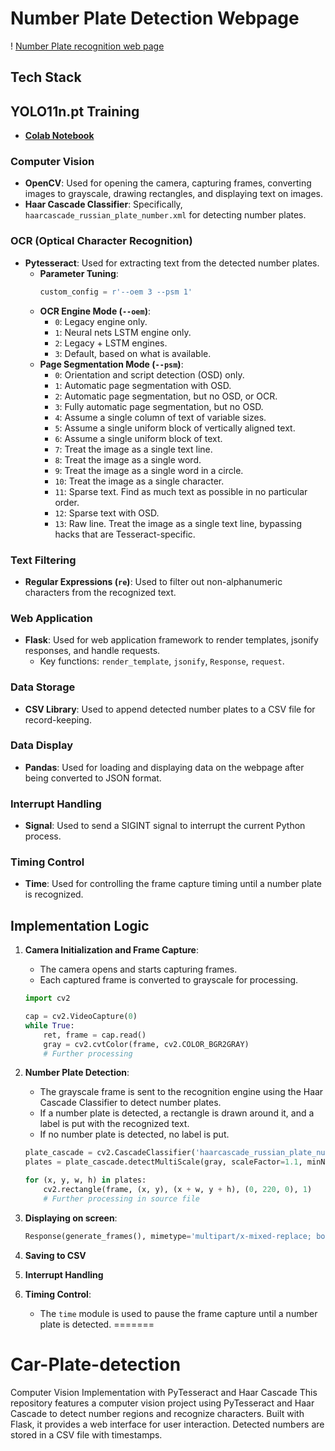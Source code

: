 # Number Plate Detection Webpage

! [Number Plate recognition web page](uploads/ANPR_screen.png)

## Tech Stack
## YOLO11n.pt Training
- **[Colab Notebook](https://colab.research.google.com/drive/1NjlRSHjfrlHEKHN3rAELBoO7X087SxLG?usp=sharing)**
### Computer Vision
- **OpenCV**: Used for opening the camera, capturing frames, converting images to grayscale, drawing rectangles, and displaying text on images.
- **Haar Cascade Classifier**: Specifically, `haarcascade_russian_plate_number.xml` for detecting number plates.

### OCR (Optical Character Recognition)
- **Pytesseract**: Used for extracting text from the detected number plates.
  - **Parameter Tuning**:
    ```python
    custom_config = r'--oem 3 --psm 1'
    ```
  - **OCR Engine Mode (`--oem`)**:
    - `0`: Legacy engine only.
    - `1`: Neural nets LSTM engine only.
    - `2`: Legacy + LSTM engines.
    - `3`: Default, based on what is available.
  - **Page Segmentation Mode (`--psm`)**:
    - `0`: Orientation and script detection (OSD) only.
    - `1`: Automatic page segmentation with OSD.
    - `2`: Automatic page segmentation, but no OSD, or OCR.
    - `3`: Fully automatic page segmentation, but no OSD.
    - `4`: Assume a single column of text of variable sizes.
    - `5`: Assume a single uniform block of vertically aligned text.
    - `6`: Assume a single uniform block of text.
    - `7`: Treat the image as a single text line.
    - `8`: Treat the image as a single word.
    - `9`: Treat the image as a single word in a circle.
    - `10`: Treat the image as a single character.
    - `11`: Sparse text. Find as much text as possible in no particular order.
    - `12`: Sparse text with OSD.
    - `13`: Raw line. Treat the image as a single text line, bypassing hacks that are Tesseract-specific.

### Text Filtering
- **Regular Expressions (`re`)**: Used to filter out non-alphanumeric characters from the recognized text.

### Web Application
- **Flask**: Used for web application framework to render templates, jsonify responses, and handle requests.
  - Key functions: `render_template`, `jsonify`, `Response`, `request`.

### Data Storage
- **CSV Library**: Used to append detected number plates to a CSV file for record-keeping.

### Data Display
- **Pandas**: Used for loading and displaying data on the webpage after being converted to JSON format.

### Interrupt Handling
- **Signal**: Used to send a SIGINT signal to interrupt the current Python process.

### Timing Control
- **Time**: Used for controlling the frame capture timing until a number plate is recognized.

## Implementation Logic

1. **Camera Initialization and Frame Capture**:
   - The camera opens and starts capturing frames.
   - Each captured frame is converted to grayscale for processing.

    ```python
    import cv2

    cap = cv2.VideoCapture(0)
    while True:
        ret, frame = cap.read()
        gray = cv2.cvtColor(frame, cv2.COLOR_BGR2GRAY)
        # Further processing
    ```

2. **Number Plate Detection**:
   - The grayscale frame is sent to the recognition engine using the Haar Cascade Classifier to detect number plates.
   - If a number plate is detected, a rectangle is drawn around it, and a label is put with the recognized text.
   - If no number plate is detected, no label is put.

    ```python
    plate_cascade = cv2.CascadeClassifier('haarcascade_russian_plate_number.xml')
    plates = plate_cascade.detectMultiScale(gray, scaleFactor=1.1, minNeighbors=4)

    for (x, y, w, h) in plates:
        cv2.rectangle(frame, (x, y), (x + w, y + h), (0, 220, 0), 1)
        # Further processing in source file

3. **Displaying on screen**:
    ```python
    Response(generate_frames(), mimetype='multipart/x-mixed-replace; boundary=frame')

4. **Saving to CSV**


5. **Interrupt Handling**

6. **Timing Control**:
   - The `time` module is used to pause the frame capture until a number plate is detected.
=======
# Car-Plate-detection
Computer Vision Implementation with PyTesseract and Haar Cascade  This repository features a computer vision project using PyTesseract and Haar Cascade to detect number regions and recognize characters. Built with Flask, it provides a web interface for user interaction. Detected numbers are stored in a CSV file with timestamps.
